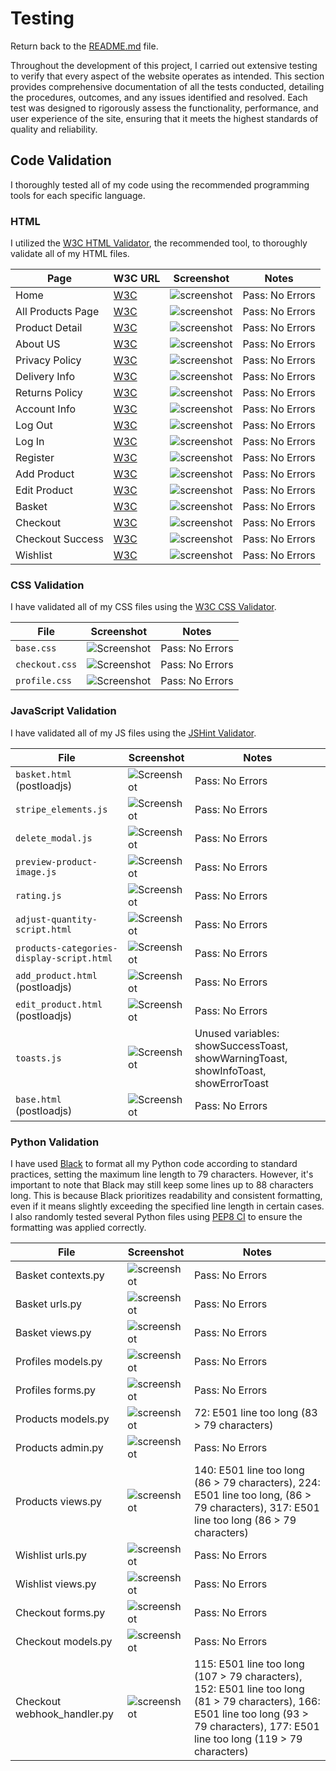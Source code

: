 # Testing

Return back to the [README.md](README.md) file.

Throughout the development of this project, I carried out extensive testing to verify that every aspect of the website operates as intended. This section provides comprehensive documentation of all the tests conducted, detailing the procedures, outcomes, and any issues identified and resolved. Each test was designed to rigorously assess the functionality, performance, and user experience of the site, ensuring that it meets the highest standards of quality and reliability.


## Code Validation

I thoroughly tested all of my code using the recommended programming tools for each specific language.

### HTML

I utilized the [W3C HTML Validator](https://validator.w3.org), the recommended tool, to thoroughly validate all of my HTML files.

| Page            | W3C URL                                                                                                                                                   | Screenshot                                 | Notes            |
| --------------- | --------------------------------------------------------------------------------------------------------------------------------------------------------- | ------------------------------------------ | ---------------- |
| Home            | [W3C](https://validator.w3.org/nu/?doc=https%3A%2F%2Fwholesome-basket-e-commerce-72c9883373ee.herokuapp.com%2F)                                                             | ![screenshot](/documentation/homepage-html-validation.png)  | Pass: No Errors  |
| All Products Page           | [W3C](https://validator.w3.org/nu/?doc=https%3A%2F%2Fwholesome-basket-e-commerce-72c9883373ee.herokuapp.com%2Fproducts%2F)                                                             | ![screenshot](/documentation/products-html-validation.png)  | Pass: No Errors  |
| Product Detail           | [W3C](https://validator.w3.org/nu/?doc=https%3A%2F%2Fwholesome-basket-e-commerce-72c9883373ee.herokuapp.com%2Fproducts%2F)                                                             | ![screenshot](/documentation/product-detail-html-validation.png)  | Pass: No Errors  |
| About US           | [W3C](https://validator.w3.org/nu/?doc=https%3A%2F%2Fwholesome-basket-e-commerce-72c9883373ee.herokuapp.com%2Fabout%2F)                                                             | ![screenshot](/documentation/about-us-html-validation.png)  | Pass: No Errors  |
| Privacy Policy          | [W3C](https://validator.w3.org/nu/?doc=https%3A%2F%2Fwholesome-basket-e-commerce-72c9883373ee.herokuapp.com%2Fprivacy-policy%2F)                                                             | ![screenshot](/documentation/privacy-policy-html-validation.png)  | Pass: No Errors  |
| Delivery Info           | [W3C](https://validator.w3.org/nu/?doc=https%3A%2F%2Fwholesome-basket-e-commerce-72c9883373ee.herokuapp.com%2Fdelivery-terms%2F)                                                             | ![screenshot](/documentation/delivery-terms-html-validation.png)  | Pass: No Errors  |
| Returns Policy           | [W3C](https://validator.w3.org/nu/?doc=https%3A%2F%2Fwholesome-basket-e-commerce-72c9883373ee.herokuapp.com%2Fquality_guarantee%2F)                                                             | ![screenshot](/documentation/returns-policy-html-validation.png)  | Pass: No Errors  |
| Account Info          | [W3C](https://validator.w3.org/nu/?doc=https%3A%2F%2Fwholesome-basket-e-commerce-72c9883373ee.herokuapp.com%2Fprofile%2F)                                                             | ![screenshot](/documentation/account-info-html-validation.png)  | Pass: No Errors  |
| Log Out          | [W3C](https://validator.w3.org/nu/?doc=https%3A%2F%2Fwholesome-basket-e-commerce-72c9883373ee.herokuapp.com%2Faccounts%2Flogout%2F)                                                             | ![screenshot](/documentation/log-out-html-validation.png)  | Pass: No Errors  |
| Log In          | [W3C](https://validator.w3.org/nu/?doc=https%3A%2F%2Fwholesome-basket-e-commerce-72c9883373ee.herokuapp.com%2Faccounts%2Flogin%2F)                                                             | ![screenshot](/documentation/log-in-html-validation.png)  | Pass: No Errors  |
| Register         | [W3C](https://validator.w3.org/nu/?doc=https%3A%2F%2Fwholesome-basket-e-commerce-72c9883373ee.herokuapp.com%2Faccounts%2Flogin%2F)                                                             | ![screenshot](/documentation/register-html-validation.png)  | Pass: No Errors  |
| Add Product        | [W3C](https://validator.w3.org/nu/?doc=https%3A%2F%2Fwholesome-basket-e-commerce-72c9883373ee.herokuapp.com%2Faccounts%2Flogin%2F)                                                             | ![screenshot](/documentation/add-product-html-validation.png)  | Pass: No Errors  |
| Edit Product        | [W3C](https://validator.w3.org/nu/?doc=https%3A%2F%2Fwholesome-basket-e-commerce-72c9883373ee.herokuapp.com%2Fproducts%2Fedit%2F86%2F)                                                             | ![screenshot](/documentation/edit-product-html-validation.png)  | Pass: No Errors  |
| Basket        | [W3C](https://validator.w3.org/nu/?doc=https%3A%2F%2Fwholesome-basket-e-commerce-72c9883373ee.herokuapp.com%2Fbasket%2F)                                                             | ![screenshot](/documentation/basket-html-validation.png)  | Pass: No Errors  |
| Checkout        | [W3C](https://validator.w3.org/nu/?doc=https%3A%2F%2Fwholesome-basket-e-commerce-72c9883373ee.herokuapp.com%2Fcheckout%2F)                                                             | ![screenshot](/documentation/checkout-html-validation.png)  | Pass: No Errors  |
|Checkout Success        | [W3C](https://validator.w3.org/nu/?doc=https%3A%2F%2Fwholesome-basket-e-commerce-72c9883373ee.herokuapp.com%2Fbasket%2F)                                                             | ![screenshot](/documentation/checkout-success-html-validation.png)  | Pass: No Errors  |
|Wishlist        | [W3C](https://validator.w3.org/nu/?doc=https%3A%2F%2Fwholesome-basket-e-commerce-72c9883373ee.herokuapp.com%2Fwishlist%2F)                                                             | ![screenshot](/documentation/wishlist-html-validation.png)  | Pass: No Errors  |

### CSS Validation

I have validated all of my CSS files using the [W3C CSS Validator](https://jigsaw.w3.org/css-validator).

| File           | Screenshot                                                    | Notes            |
|----------------|---------------------------------------------------------------|------------------|
| `base.css`     | ![Screenshot](documentation/base-css-validation.png)          | Pass: No Errors  |
| `checkout.css` | ![Screenshot](documentation/checkout-css-validation.png)      | Pass: No Errors  |
| `profile.css`  | ![Screenshot](documentation/profiles-css-validation.png)      | Pass: No Errors  |


### JavaScript Validation

I have validated all of my JS files using the [JSHint Validator](https://jshint.com).

| File                                | Screenshot                                          | Notes                                               |
|-------------------------------------|----------------------------------------------------|-----------------------------------------------------|
| `basket.html` (postloadjs)            | ![Screenshot](documentation/basket-html-js-code.png)         | Pass: No Errors                                     |
| `stripe_elements.js`                  | ![Screenshot](documentation/stripe_elements-js.png)         | Pass: No Errors                                     |
| `delete_modal.js`     | ![Screenshot](documentation/delete_modal_js.png)         | Pass: No Errors                                     |
| `preview-product-image.js`    | ![Screenshot](documentation/preview-product-image.png)         | Pass: No Errors                                     |
| `rating.js`       | ![Screenshot](documentation/rating-js.png)         | Pass: No Errors                                     |
| `adjust-quantity-script.html`             | ![Screenshot](documentation/adjust-quantity-script-html.png)         | Pass: No Errors                                     |
| `products-categories-display-script.html`        | ![Screenshot](documentation/products-category-display-html.png)         | Pass: No Errors |
| `add_product.html` (postloadjs)                | ![Screenshot](documentation/add-product-postload-js.png)          | Pass: No Errors                           |
| `edit_product.html` (postloadjs)                | ![Screenshot](documentation/edit-product-postload-js.png)          | Pass: No Errors                           |
| `toasts.js`               | ![Screenshot](documentation/edit-product-postload-js.png)          | Unused variables: 	showSuccessToast, showWarningToast, showInfoToast, showErrorToast |
| `base.html` (postloadjs)                | ![Screenshot](documentation/base-html-postloads.png)          | Pass: No Errors                           |

### Python Validation

I have used [Black](https://black.readthedocs.io/en/stable/) to format all my Python code according to standard practices, setting the maximum line length to 79 characters. However, it's important to note that Black may still keep some lines up to 88 characters long. This is because Black prioritizes readability and consistent formatting, even if it means slightly exceeding the specified line length in certain cases. I also randomly tested several Python files using [PEP8 CI](https://pep8ci.herokuapp.com/) to ensure the formatting was applied correctly.

| File                         | Screenshot                                              | Notes           |
|------------------------------|---------------------------------------------------------|-----------------|
| Basket contexts.py              | ![screenshot](documentation/contexts.png)              | Pass: No Errors |
| Basket urls.py                  | ![screenshot](documentation/basket-urls-py.png)              | Pass: No Errors |
| Basket views.py                 | ![screenshot](documentation/basket-views-py.png)              | Pass: No Errors |
| Profiles models.py                 | ![screenshot](documentation/profiles-models-py.png)              | Pass: No Errors |
| Profiles forms.py                | ![screenshot](documentation/profiles-forms-py.png)              | Pass: No Errors |
| Products models.py            | ![screenshot](documentation/products-models-py.png)              | 72: E501 line too long (83 > 79 characters) |
| Products admin.py            | ![screenshot](documentation/products-admin-py.png)              | Pass: No Errors |
| Products views.py           | ![screenshot](documentation/products-views-py.png)              | 140: E501 line too long (86 > 79 characters), 224: E501 line too long, (86 > 79 characters), 317: E501 line too long (86 > 79 characters) |
| Wishlist urls.py          | ![screenshot](documentation/wishlist-urls-py.png)              | Pass: No Errors |
| Wishlist views.py             | ![screenshot](documentation/wishlist-views-py.png)              | Pass: No Errors |
| Checkout forms.py            | ![screenshot](documentation/checkout-forms-py.png)              | Pass: No Errors |
| Checkout models.py            | ![screenshot](documentation/checkout-models-py.png)              | Pass: No Errors |
| Checkout webhook_handler.py  | ![screenshot](documentation/checkout-webhook-handler.png)              | 115: E501 line too long (107 > 79 characters), 152: E501 line too long (81 > 79 characters), 166: E501 line too long (93 > 79 characters), 177: E501 line too long (119 > 79 characters) |



